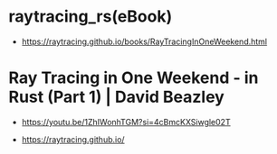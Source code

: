 # raytracing_rs(eBook)
- https://raytracing.github.io/books/RayTracingInOneWeekend.html

# Ray Tracing in One Weekend - in Rust (Part 1) | David Beazley
- https://youtu.be/1ZhIWonhTGM?si=4cBmcKXSiwgle02T

- https://raytracing.github.io/
